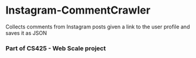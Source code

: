 # Instagram-CommentCrawler

Collects comments from Instagram posts given a link to the user profile and saves it as JSON

### Part of CS425 - Web Scale project
